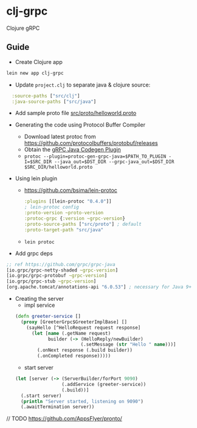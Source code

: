 # clj-grpc

Clojure gRPC

## Guide

- Create Clojure app
```sh
lein new app clj-grpc
```

- Update `project.clj` to separate java & clojure source:
```clj
  :source-paths ["src/clj"]
  :java-source-paths ["src/java"]
```

- Add sample proto file [src/proto/helloworld.proto](src/proto/helloworld.proto)

- Generating the code using Protocol Buffer Compiler
  - Download latest protoc from https://github.com/protocolbuffers/protobuf/releases
  - Obtain the [gRPC Java Codegen Plugin](https://github.com/grpc/grpc-java/tree/master/compiler)
  - `protoc --plugin=protoc-gen-grpc-java=$PATH_TO_PLUGIN -I=$SRC_DIR
    --java_out=$DST_DIR --grpc-java_out=$DST_DIR $SRC_DIR/helloworld.proto`

- Using lein plugin
  - https://github.com/bsima/lein-protoc
    ```clj
    :plugins [[lein-protoc "0.4.0"]]
    ; lein-protoc config
    :proto-version ~proto-version
    :protoc-grpc {:version ~grpc-version}
    :proto-source-paths ["src/proto"] ; default
    :proto-target-path "src/java"
    ```
  - `lein protoc`

- Add grpc deps
```clj
;; ref https://github.com/grpc/grpc-java
[io.grpc/grpc-netty-shaded ~grpc-version]
[io.grpc/grpc-protobuf ~grpc-version]
[io.grpc/grpc-stub ~grpc-version]
[org.apache.tomcat/annotations-api "6.0.53"] ; necessary for Java 9+
```

- Creating the server
  - impl service
  ```clj
  (defn greeter-service []
    (proxy [GreeterGrpc$GreeterImplBase] []
      (sayHello [^HelloRequest request response]
        (let [name (.getName request)
              builder (-> (HelloReply/newBuilder)
                          (.setMessage (str "Hello " name)))]
          (.onNext response (.build builder))
          (.onCompleted response)))))
  ```
  - start server
  ```clj
  (let [server (-> (ServerBuilder/forPort 9090)
                   (.addService (greeter-service))
                   (.build))]
    (.start server)
    (println "Server started, listening on 9090")
    (.awaitTermination server))
  ```

// TODO https://github.com/AppsFlyer/pronto/